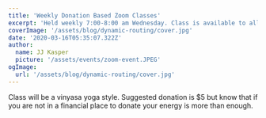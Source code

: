 ```yaml
---
title: 'Weekly Donation Based Zoom Classes'
excerpt: 'Held weekly 7:00-8:00 am Wednesday. Class is available to all yoga levels. '
coverImage: '/assets/blog/dynamic-routing/cover.jpg'
date: '2020-03-16T05:35:07.322Z'
author:
  name: JJ Kasper
  picture: '/assets/events/zoom-event.JPEG'
ogImage:
  url: '/assets/blog/dynamic-routing/cover.jpg'
---
```

Class will be a vinyasa yoga style.
Suggested donation is $5 but know that if you are not in a financial place to donate your energy is more than enough.
